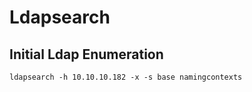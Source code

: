 # Ldapsearch

## Initial Ldap Enumeration
```
ldapsearch -h 10.10.10.182 -x -s base namingcontexts
```